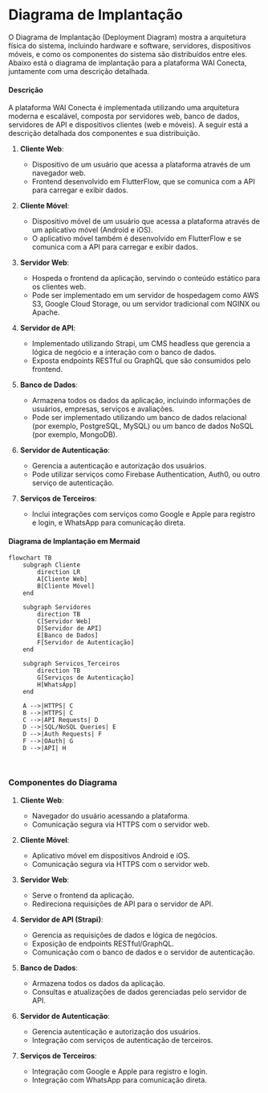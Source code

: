 # Diagrama de Implantação

O Diagrama de Implantação (Deployment Diagram) mostra a arquitetura física do sistema, incluindo hardware e software, servidores, dispositivos móveis, e como os componentes do sistema são distribuídos entre eles. Abaixo está o diagrama de implantação para a plataforma WAI Conecta, juntamente com uma descrição detalhada.

#### Descrição

A plataforma WAI Conecta é implementada utilizando uma arquitetura moderna e escalável, composta por servidores web, banco de dados, servidores de API e dispositivos clientes (web e móveis). A seguir está a descrição detalhada dos componentes e sua distribuição.

1. **Cliente Web**:
      - Dispositivo de um usuário que acessa a plataforma através de um navegador web.
      - Frontend desenvolvido em FlutterFlow, que se comunica com a API para carregar e exibir dados.

2. **Cliente Móvel**:
      - Dispositivo móvel de um usuário que acessa a plataforma através de um aplicativo móvel (Android e iOS).
      - O aplicativo móvel também é desenvolvido em FlutterFlow e se comunica com a API para carregar e exibir dados.

3. **Servidor Web**:
      - Hospeda o frontend da aplicação, servindo o conteúdo estático para os clientes web.
      - Pode ser implementado em um servidor de hospedagem como AWS S3, Google Cloud Storage, ou um servidor tradicional com NGINX ou Apache.

4. **Servidor de API**:
      - Implementado utilizando Strapi, um CMS headless que gerencia a lógica de negócio e a interação com o banco de dados.
      - Exposta endpoints RESTful ou GraphQL que são consumidos pelo frontend.

5. **Banco de Dados**:
      - Armazena todos os dados da aplicação, incluindo informações de usuários, empresas, serviços e avaliações.
      - Pode ser implementado utilizando um banco de dados relacional (por exemplo, PostgreSQL, MySQL) ou um banco de dados NoSQL (por exemplo, MongoDB).

6. **Servidor de Autenticação**:
      - Gerencia a autenticação e autorização dos usuários.
      - Pode utilizar serviços como Firebase Authentication, Auth0, ou outro serviço de autenticação.

7. **Serviços de Terceiros**:
      - Inclui integrações com serviços como Google e Apple para registro e login, e WhatsApp para comunicação direta.

#### Diagrama de Implantação em Mermaid

```mermaid
flowchart TB
    subgraph Cliente
        direction LR
        A[Cliente Web]
        B[Cliente Móvel]
    end

    subgraph Servidores
        direction TB
        C[Servidor Web]
        D[Servidor de API]
        E[Banco de Dados]
        F[Servidor de Autenticação]
    end

    subgraph Servicos_Terceiros
        direction TB
        G[Serviços de Autenticação]
        H[WhatsApp]
    end

    A -->|HTTPS| C
    B -->|HTTPS| C
    C -->|API Requests| D
    D -->|SQL/NoSQL Queries| E
    D -->|Auth Requests| F
    F -->|OAuth| G
    D -->|API| H



```

### Componentes do Diagrama
1. **Cliente Web**:
      - Navegador do usuário acessando a plataforma.
      - Comunicação segura via HTTPS com o servidor web.

2. **Cliente Móvel**:
      - Aplicativo móvel em dispositivos Android e iOS.
      - Comunicação segura via HTTPS com o servidor web.

3. **Servidor Web**:
      - Serve o frontend da aplicação.
      - Redireciona requisições de API para o servidor de API.

4. **Servidor de API (Strapi)**:
      - Gerencia as requisições de dados e lógica de negócios.
      - Exposição de endpoints RESTful/GraphQL.
      - Comunicação com o banco de dados e o servidor de autenticação.

5. **Banco de Dados**:
      - Armazena todos os dados da aplicação.
      - Consultas e atualizações de dados gerenciadas pelo servidor de API.

6. **Servidor de Autenticação**:
      - Gerencia autenticação e autorização dos usuários.
      - Integração com serviços de autenticação de terceiros.

7. **Serviços de Terceiros**:
      - Integração com Google e Apple para registro e login.
      - Integração com WhatsApp para comunicação direta.
